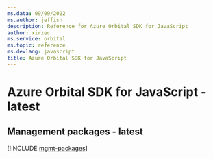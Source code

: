 ```yaml
---
ms.data: 09/09/2022
ms.author: jeffish
description: Reference for Azure Orbital SDK for JavaScript
author: xirzec
ms.service: orbital
ms.topic: reference
ms.devlang: javascript
title: Azure Orbital SDK for JavaScript
---
```

# Azure Orbital SDK for JavaScript - latest

## Management packages - latest
[!INCLUDE [mgmt-packages](orbital-mgmt-index.md)]